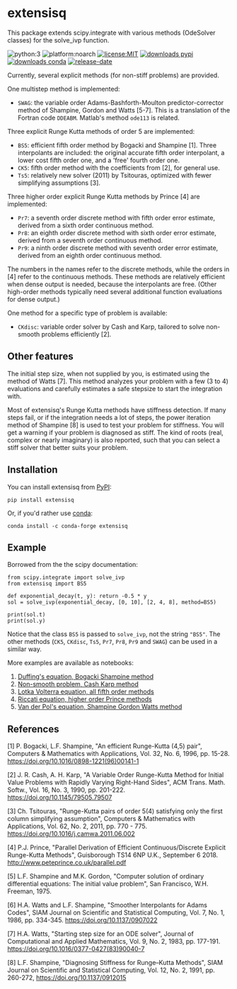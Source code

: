 # extensisq
This package extends scipy.integrate with various methods (OdeSolver classes) for the solve_ivp function.

![python:3](https://img.shields.io/pypi/pyversions/extensisq?style=flat-square)
![platform:noarch](https://img.shields.io/conda/pn/conda-forge/extensisq?style=flat-square)
[![license:MIT](https://img.shields.io/github/license/WRKampi/extensisq?style=flat-square)](https://github.com/WRKampi/extensisq/blob/main/LICENSE)
[![downloads pypi](https://img.shields.io/pypi/dm/extensisq?label=PyPI%20downloads&style=flat-square)](https://pypistats.org/packages/extensisq)
[![downloads conda](https://img.shields.io/conda/dn/conda-forge/extensisq?label=conda%20downloads&style=flat-square)](https://anaconda.org/conda-forge/extensisq)
[![release-date](https://img.shields.io/github/release-date/WRKampi/extensisq?style=flat-square)](https://github.com/WRKampi/extensisq/releases)


Currently, several explicit methods (for non-stiff problems) are provided.

One multistep method is implemented:
* `SWAG`: the variable order Adams-Bashforth-Moulton predictor-corrector method of Shampine, Gordon and Watts [5-7]. This is a translation of the Fortran code `DDEABM`. Matlab's method `ode113` is related.

Three explicit Runge Kutta methods of order 5 are implemented:
* `BS5`: efficient fifth order method by Bogacki and Shampine [1]. Three interpolants are included: the original accurate fifth order interpolant, a lower cost fifth order one, and a 'free' fourth order one.
* `CK5`: fifth order method with the coefficients from [2], for general use.
* `Ts5`: relatively new solver (2011) by Tsitouras, optimized with fewer simplifying assumptions [3].

Three higher order explicit Runge Kutta methods by Prince [4] are implemented:
* `Pr7`: a seventh order discrete method with fifth order error estimate, derived from a sixth order continuous method.
* `Pr8`: an eighth order discrete method with sixth order error estimate, derived from a seventh order continuous method.
* `Pr9`: a ninth order discrete method with seventh order error estimate, derived from an eighth order continuous method.

The numbers in the names refer to the discrete methods, while the orders in [4] refer to the continuous methods. These  methods are relatively efficient when dense output is needed, because the interpolants are free. (Other high-order methods typically need several additional function evaluations for dense output.)

One method for a specific type of problem is available:
* `CKdisc`: variable order solver by Cash and Karp, tailored to solve non-smooth problems efficiently [2].

## Other features
The initial step size, when not supplied by you, is estimated using the method of Watts [7]. This method analyzes your problem with a few (3 to 4) evaluations and carefully estimates a safe stepsize to start the integration with.

Most of extensisq's Runge Kutta methods have stiffness detection. If many steps fail, or if the integration needs a lot of steps, the power iteration method of Shampine [8] is used to test your problem for stiffness. You will get a warning if your problem is diagnosed as stiff. The kind of roots (real, complex or nearly imaginary) is also reported, such that you can select a stiff solver that better suits your problem.

## Installation

You can install extensisq from [PyPI](https://pypi.org/project/extensisq/):

    pip install extensisq

Or, if you'd rather use [conda](https://anaconda.org/conda-forge/extensisq):

    conda install -c conda-forge extensisq

## Example
Borrowed from the the scipy documentation:

    from scipy.integrate import solve_ivp
    from extensisq import BS5
    
    def exponential_decay(t, y): return -0.5 * y
    sol = solve_ivp(exponential_decay, [0, 10], [2, 4, 8], method=BS5)
    
    print(sol.t)
    print(sol.y)

Notice that the class `BS5` is passed to `solve_ivp`, not the string `"BS5"`. The other methods (`CK5`, `CKdisc`, `Ts5`, `Pr7`, `Pr8`, `Pr9` and `SWAG`) can be used in a similar way.

More examples are available as notebooks:
1. [Duffing's equation, Bogacki Shampine method](https://github.com/WRKampi/extensisq/blob/main/docs/Bogacki_Shampine.ipynb)
2. [Non-smooth problem, Cash Karp method](https://github.com/WRKampi/extensisq/blob/main/docs/Cash_Karp.ipynb)
3. [Lotka Volterra equation, all fifth order methods](https://github.com/WRKampi/extensisq/blob/main/docs/all_methods.ipynb)
4. [Riccati equation, higher order Prince methods](https://github.com/WRKampi/extensisq/blob/main/docs/Prince.ipynb)
5. [Van der Pol's equation, Shampine Gordon Watts method](https://github.com/WRKampi/extensisq/blob/main/docs/Shampine_Gordon_Watts.ipynb)

## References
[1] P. Bogacki, L.F. Shampine, "An efficient Runge-Kutta (4,5) pair", Computers & Mathematics with Applications, Vol. 32, No. 6, 1996, pp. 15-28. https://doi.org/10.1016/0898-1221(96)00141-1

[2] J. R. Cash, A. H. Karp, "A Variable Order Runge-Kutta Method for Initial Value Problems with Rapidly Varying Right-Hand Sides", ACM Trans. Math. Softw., Vol. 16, No. 3, 1990, pp. 201-222. https://doi.org/10.1145/79505.79507

[3] Ch. Tsitouras, "Runge-Kutta pairs of order 5(4) satisfying only the first column simplifying assumption", Computers & Mathematics with Applications, Vol. 62, No. 2, 2011, pp. 770 - 775. https://doi.org/10.1016/j.camwa.2011.06.002

[4] P.J. Prince, "Parallel Derivation of Efficient Continuous/Discrete Explicit Runge-Kutta Methods", Guisborough TS14 6NP U.K., September 6 2018. http://www.peteprince.co.uk/parallel.pdf

[5] L.F. Shampine and M.K. Gordon, "Computer solution of ordinary differential equations: The initial value problem", San Francisco, W.H. Freeman, 1975.

[6] H.A. Watts and L.F. Shampine, "Smoother Interpolants for Adams Codes",  SIAM Journal on Scientific and Statistical Computing, Vol. 7, No. 1, 1986, pp. 334-345. https://doi.org/10.1137/0907022

[7] H.A. Watts, "Starting step size for an ODE solver", Journal of Computational and Applied Mathematics, Vol. 9, No. 2, 1983, pp. 177-191. https://doi.org/10.1016/0377-0427(83)90040-7

[8] L.F. Shampine, "Diagnosing Stiffness for Runge–Kutta Methods", SIAM Journal on Scientific and Statistical Computing, Vol. 12, No. 2, 1991, pp. 260-272, https://doi.org/10.1137/0912015
